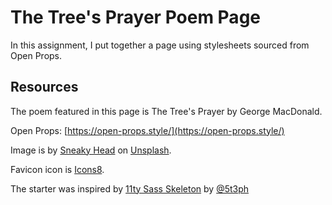 # The Tree's Prayer Poem Page

In this assignment, I put together a page using stylesheets sourced from Open Props.


## Resources



The poem featured in this page is The Tree's Prayer by George MacDonald.

Open Props: [https://open-props.style/](https://open-props.style/)

Image is by [Sneaky Head](https://unsplash.com/@sneakyhead?utm_source=unsplash&utm_medium=referral&utm_content=creditCopyText) on [Unsplash](https://unsplash.com/?utm_source=unsplash&utm_medium=referral&utm_content=creditCopyText).

Favicon icon is [Icons8](https://icons8.com/icon/1KSpHgW4uzXg/moon).

The starter was inspired by [11ty Sass Skeleton](https://github.com/5t3ph/11ty-sass-skeleton) by [@5t3ph](https://twitter.com/5t3ph)